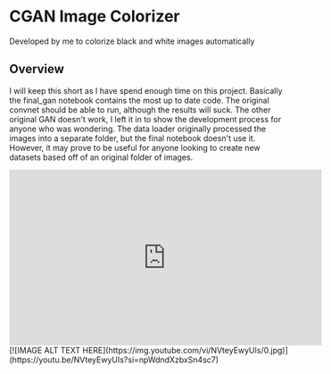 # CGAN Image Colorizer
 Developed by me to colorize black and white images automatically

## Overview
I will keep this short as I have spend enough time on this project. Basically the final_gan notebook contains the most up to date code. The original convnet should be able to run, although the results will suck. The other original GAN doesn't work, I left it in to show the development process for anyone who was wondering. The data loader originally processed the images into a separate folder, but the final notebook doesn't use it. However, it may prove to be useful for anyone looking to create new datasets based off of an original folder of images.
<iframe width="560" height="315" src="https://www.youtube.com/embed/NVteyEwyUIs?si=OA-auZqALPVlo3vE" title="YouTube video player" frameborder="0" allow="accelerometer; autoplay; clipboard-write; encrypted-media; gyroscope; picture-in-picture; web-share" referrerpolicy="strict-origin-when-cross-origin" allowfullscreen></iframe>
<br>
[![IMAGE ALT TEXT HERE](https://img.youtube.com/vi/NVteyEwyUIs/0.jpg)](https://youtu.be/NVteyEwyUIs?si=npWdndXzbxSn4sc7)
